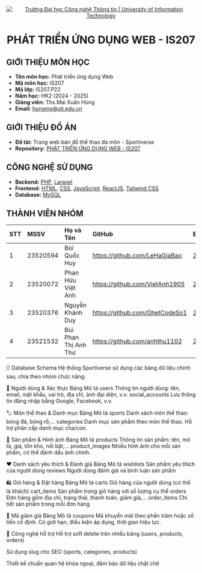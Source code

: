 <p align="center">
  <a href="https://www.uit.edu.vn/" title="Trường Đại học Công nghệ Thông tin" style="border: none;">
    <img src="https://i.imgur.com/WmMnSRt.png" alt="Trường Đại học Công nghệ Thông tin | University of Information Technology">
  </a>
</p>

<h1 align="center"><b>PHÁT TRIỂN ỨNG DỤNG WEB - IS207</b></h1>

## GIỚI THIỆU MÔN HỌC

-   **Tên môn học:** Phát triển ứng dụng Web
-   **Mã môn học:** IS207
-   **Mã lớp:** IS207.P22
-   **Năm học:** HK2 (2024 - 2025)
-   **Giảng viên:** Ths.Mai Xuân Hùng
-   **Email:** hungmx@uit.edu.vn

## GIỚI THIỆU ĐỒ ÁN

-   **Đề tài:** Trang web bán đồ thể thao đa môn - Sportiverse
-   **Repository:** [PHÁT TRIỂN ỨNG DỤNG WEB - IS207](https://github.com/bquochuy1514/Sportiverse)

## CÔNG NGHỆ SỬ DỤNG

-   **Backend:** [PHP](https://www.php.net/), [Laravel](https://laravel.com/)
-   **Frontend:** [HTML](https://developer.mozilla.org/en-US/docs/Web/HTML), [CSS](https://developer.mozilla.org/en-US/docs/Web/CSS), [JavaScript](https://www.javascript.com/), [ReactJS](https://reactjs.org/), [Tailwind CSS](https://tailwindcss.com/)
-   **Database:** [MySQL](https://www.mysql.com/)

## THÀNH VIÊN NHÓM

| STT | MSSV     | Họ và Tên            | GitHub                         | Email                  |
| :-- | :------- | :------------------- | :----------------------------- | :--------------------- |
| 1   | 23520594 | Bùi Quốc Huy         | https://github.com/LeHaGiaBao  | 23520594@gm.uit.edu.vn |
| 2   | 23520072 | Phan Hữu Việt Anh    | https://github.com/VietAnh1905 | 23520072@gm.uit.edu.vn |
| 3   | 23520376 | Nguyễn Khánh Duy     | https://github.com/GhetCodeSo1 | 23520376@gm.uit.edu.vn |
| 4   | 23521532 | Bùi Phan Thị Anh Thư | https://github.com/anhthu1102  | 23521532@gm.uit.edu.vn |

🗄️ Database Schema
Hệ thống Sportiverse sử dụng các bảng dữ liệu chính sau, chia theo nhóm chức năng:

👤 Người dùng & Xác thực
Bảng Mô tả
users Thông tin người dùng: tên, email, mật khẩu, vai trò, địa chỉ, ảnh đại diện, v.v.
social_accounts Lưu thông tin đăng nhập bằng Google, Facebook, v.v.

🏷️ Môn thể thao & Danh mục
Bảng Mô tả
sports Danh sách môn thể thao: bóng đá, bóng rổ,...
categories Danh mục sản phẩm theo môn thể thao. Hỗ trợ phân cấp danh mục cha/con.

🛒 Sản phẩm & Hình ảnh
Bảng Mô tả
products Thông tin sản phẩm: tên, mô tả, giá, tồn kho, nổi bật,...
product_images Nhiều hình ảnh cho mỗi sản phẩm, có thể đánh dấu ảnh chính.

❤️ Danh sách yêu thích & Đánh giá
Bảng Mô tả
wishlists Sản phẩm yêu thích của người dùng
reviews Người dùng đánh giá và bình luận sản phẩm

🛍️ Giỏ hàng & Đặt hàng
Bảng Mô tả
carts Giỏ hàng của người dùng (có thể là khách)
cart_items Sản phẩm trong giỏ hàng với số lượng cụ thể
orders Đơn hàng gồm địa chỉ, trạng thái, thanh toán, giảm giá,...
order_items Chi tiết sản phẩm trong mỗi đơn hàng

💸 Mã giảm giá
Bảng Mô tả
coupons Mã khuyến mãi theo phần trăm hoặc số tiền cố định. Có giới hạn, điều kiện áp dụng, thời gian hiệu lực.

🧱 Công nghệ hỗ trợ
Hỗ trợ soft delete trên nhiều bảng (users, products, orders)

Sử dụng slug cho SEO (sports, categories, products)

Thiết kế chuẩn quan hệ khóa ngoại, đảm bảo dữ liệu chặt chẽ
